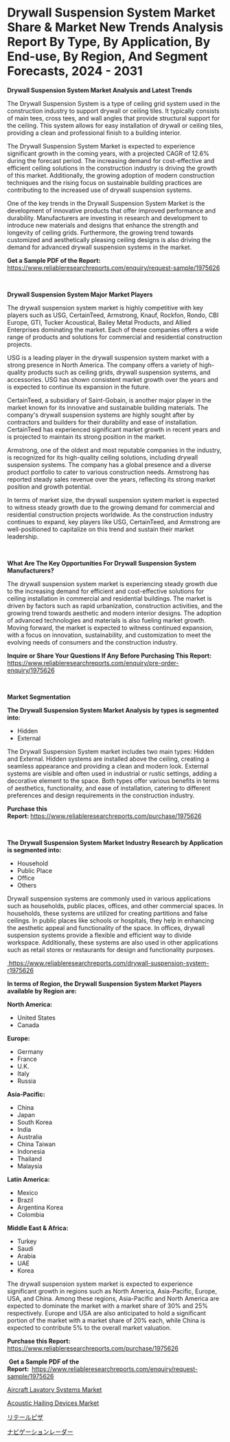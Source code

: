 <p><h1>Drywall Suspension System Market Share & Market New Trends Analysis Report By Type, By Application, By End-use, By Region, And Segment Forecasts, 2024 - 2031</h1></p><p><strong>Drywall Suspension System Market Analysis and Latest Trends</strong></p>
<p><p>The Drywall Suspension System is a type of ceiling grid system used in the construction industry to support drywall or ceiling tiles. It typically consists of main tees, cross tees, and wall angles that provide structural support for the ceiling. This system allows for easy installation of drywall or ceiling tiles, providing a clean and professional finish to a building interior.</p><p>The Drywall Suspension System Market is expected to experience significant growth in the coming years, with a projected CAGR of 12.6% during the forecast period. The increasing demand for cost-effective and efficient ceiling solutions in the construction industry is driving the growth of this market. Additionally, the growing adoption of modern construction techniques and the rising focus on sustainable building practices are contributing to the increased use of drywall suspension systems.</p><p>One of the key trends in the Drywall Suspension System Market is the development of innovative products that offer improved performance and durability. Manufacturers are investing in research and development to introduce new materials and designs that enhance the strength and longevity of ceiling grids. Furthermore, the growing trend towards customized and aesthetically pleasing ceiling designs is also driving the demand for advanced drywall suspension systems in the market.</p></p>
<p><strong>Get a Sample PDF of the Report:&nbsp;</strong> <a href="https://www.reliableresearchreports.com/enquiry/request-sample/1975626">https://www.reliableresearchreports.com/enquiry/request-sample/1975626</a></p>
<p>&nbsp;</p>
<p><strong>Drywall Suspension System Major Market Players</strong></p>
<p><p>The drywall suspension system market is highly competitive with key players such as USG, CertainTeed, Armstrong, Knauf, Rockfon, Rondo, CBI Europe, GTI, Tucker Acoustical, Bailey Metal Products, and Allied Enterprises dominating the market. Each of these companies offers a wide range of products and solutions for commercial and residential construction projects.</p><p>USG is a leading player in the drywall suspension system market with a strong presence in North America. The company offers a variety of high-quality products such as ceiling grids, drywall suspension systems, and accessories. USG has shown consistent market growth over the years and is expected to continue its expansion in the future.</p><p>CertainTeed, a subsidiary of Saint-Gobain, is another major player in the market known for its innovative and sustainable building materials. The company's drywall suspension systems are highly sought after by contractors and builders for their durability and ease of installation. CertainTeed has experienced significant market growth in recent years and is projected to maintain its strong position in the market.</p><p>Armstrong, one of the oldest and most reputable companies in the industry, is recognized for its high-quality ceiling solutions, including drywall suspension systems. The company has a global presence and a diverse product portfolio to cater to various construction needs. Armstrong has reported steady sales revenue over the years, reflecting its strong market position and growth potential.</p><p>In terms of market size, the drywall suspension system market is expected to witness steady growth due to the growing demand for commercial and residential construction projects worldwide. As the construction industry continues to expand, key players like USG, CertainTeed, and Armstrong are well-positioned to capitalize on this trend and sustain their market leadership.</p></p>
<p>&nbsp;</p>
<p><strong>What Are The Key Opportunities For Drywall Suspension System Manufacturers?</strong></p>
<p><p>The drywall suspension system market is experiencing steady growth due to the increasing demand for efficient and cost-effective solutions for ceiling installation in commercial and residential buildings. The market is driven by factors such as rapid urbanization, construction activities, and the growing trend towards aesthetic and modern interior designs. The adoption of advanced technologies and materials is also fueling market growth. Moving forward, the market is expected to witness continued expansion, with a focus on innovation, sustainability, and customization to meet the evolving needs of consumers and the construction industry.</p></p>
<p><strong>Inquire or Share Your Questions If Any Before Purchasing This Report:</strong> <a href="https://www.reliableresearchreports.com/enquiry/pre-order-enquiry/1975626">https://www.reliableresearchreports.com/enquiry/pre-order-enquiry/1975626</a></p>
<p>&nbsp;</p>
<p><strong>Market Segmentation</strong></p>
<p><strong>The Drywall Suspension System Market Analysis by types is segmented into:</strong></p>
<p><ul><li>Hidden</li><li>External</li></ul></p>
<p><p>The Drywall Suspension System market includes two main types: Hidden and External. Hidden systems are installed above the ceiling, creating a seamless appearance and providing a clean and modern look. External systems are visible and often used in industrial or rustic settings, adding a decorative element to the space. Both types offer various benefits in terms of aesthetics, functionality, and ease of installation, catering to different preferences and design requirements in the construction industry.</p></p>
<p><strong>Purchase this Report:&nbsp;</strong><a href="https://www.reliableresearchreports.com/purchase/1975626">https://www.reliableresearchreports.com/purchase/1975626</a></p>
<p>&nbsp;</p>
<p><strong>The Drywall Suspension System Market Industry Research by Application is segmented into:</strong></p>
<p><ul><li>Household</li><li>Public Place</li><li>Office</li><li>Others</li></ul></p>
<p><p>Drywall suspension systems are commonly used in various applications such as households, public places, offices, and other commercial spaces. In households, these systems are utilized for creating partitions and false ceilings. In public places like schools or hospitals, they help in enhancing the aesthetic appeal and functionality of the space. In offices, drywall suspension systems provide a flexible and efficient way to divide workspace. Additionally, these systems are also used in other applications such as retail stores or restaurants for design and functionality purposes.</p></p>
<p><a href="https://www.reliableresearchreports.com/drywall-suspension-system-r1975626">&nbsp;https://www.reliableresearchreports.com/drywall-suspension-system-r1975626</a></p>
<p><strong>In terms of Region, the Drywall Suspension System Market Players available by Region are:</strong></p>
<p>
    <p> <strong> North America: </strong>
        <ul>
            <li>United States</li>
            <li>Canada</li>
        </ul>
        </p> 
    <p> <strong> Europe: </strong>
        <ul>
            <li>Germany</li>
            <li>France</li>
            <li>U.K.</li>
            <li>Italy</li>
            <li>Russia</li>
        </ul>
        </p> 
    <p> <strong> Asia-Pacific: </strong>
        <ul>
            <li>China</li>
            <li>Japan</li>
            <li>South Korea</li>
            <li>India</li>
            <li>Australia</li>
            <li>China Taiwan</li>
            <li>Indonesia</li>
            <li>Thailand</li>
            <li>Malaysia</li>
        </ul>
        </p> 
    <p> <strong> Latin America: </strong>
        <ul>
            <li>Mexico</li>
            <li>Brazil</li>
            <li>Argentina Korea</li>
            <li>Colombia</li>
        </ul>
        </p> 
    <p> <strong> Middle East & Africa: </strong>
        <ul>
            <li>Turkey</li>
            <li>Saudi</li>
            <li>Arabia</li>
            <li>UAE</li>
            <li>Korea</li>
        </ul>
    </p>
    </p>
<p><p>The drywall suspension system market is expected to experience significant growth in regions such as North America, Asia-Pacific, Europe, USA, and China. Among these regions, Asia-Pacific and North America are expected to dominate the market with a market share of 30% and 25% respectively. Europe and USA are also anticipated to hold a significant portion of the market with a market share of 20% each, while China is expected to contribute 5% to the overall market valuation.</p></p>
<p><strong>Purchase this Report: </strong><a href="https://www.reliableresearchreports.com/purchase/1975626">https://www.reliableresearchreports.com/purchase/1975626</a></p>
<p>&nbsp;<strong>Get a Sample PDF of the Report:&nbsp;&nbsp;</strong><a href="https://www.reliableresearchreports.com/enquiry/request-sample/1975626">https://www.reliableresearchreports.com/enquiry/request-sample/1975626</a></p>
<p><strong></strong></p>
<p><p><a href="https://github.com/joannagoyvaerts/Market-Research-Report-List-2/blob/main/aircraft-lavatory-systems-market.md">Aircraft Lavatory Systems Market</a></p><p><a href="https://github.com/lubmix/Market-Research-Report-List-2/blob/main/acoustic-hailing-devices-market.md">Acoustic Hailing Devices Market</a></p><p><a href="https://github.com/EstaSprer20231/Market-Research-Report-List-1/blob/main/318794533673.md">リテールピザ</a></p><p><a href="https://medium.com/@rexkhler2023/%E6%AC%A1%E3%81%AE%E6%96%87%E7%AB%A0%E3%82%92%E6%97%A5%E6%9C%AC%E8%AA%9E%E3%81%AB%E7%BF%BB%E8%A8%B3%E3%81%97%E3%81%A6%E3%81%8F%E3%81%A0%E3%81%95%E3%81%84-%E3%83%8A%E3%83%93%E3%82%B2%E3%83%BC%E3%82%B7%E3%83%A7%E3%83%B3%E3%83%AC%E3%83%BC%E3%83%80%E3%83%BC%E5%B8%82%E5%A0%B4%E3%81%AE%E8%A6%8F%E6%A8%A1%E3%81%A8%E5%B8%82%E5%A0%B4%E5%8B%95%E5%90%91-%E5%AE%8C%E5%85%A8%E3%81%AA%E6%A5%AD%E7%95%8C%E6%A6%82%E8%A6%81-2024%E5%B9%B4%E3%81%8B%E3%82%892031%E5%B9%B4%E3%81%BE%E3%81%A7-af58a116607e">ナビゲーションレーダー</a></p></p>
